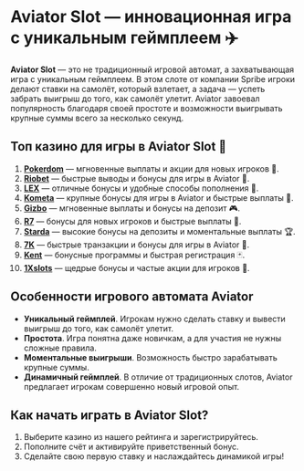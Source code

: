 # Aviator Slot — инновационная игра с уникальным геймплеем ✈️

**Aviator Slot** — это не традиционный игровой автомат, а захватывающая игра с уникальным геймплеем. В этом слоте от компании Spribe игроки делают ставки на самолёт, который взлетает, а задача — успеть забрать выигрыш до того, как самолёт улетит. Aviator завоевал популярность благодаря своей простоте и возможности выигрывать крупные суммы всего за несколько секунд.

## Топ казино для игры в Aviator Slot 🎯

1. **[Pokerdom](https://brandplay.link/4k77v2yx)** — мгновенные выплаты и акции для новых игроков 🎲.
2. **[Riobet](https://brandplay.link/7xBLTPyj)** — быстрые выводы и бонусы для игры в Aviator 🎁.
3. **[LEX](https://brandplay.link/zW4hdDFV)** — отличные бонусы и удобные способы пополнения 💸.
4. **[Kometa](https://brandplay.link/8ZymQJV8)** — крупные бонусы для игры в Aviator и быстрые выплаты 🌟.
5. **[Gizbo](https://brandplay.link/bprXw4YV)** — мгновенные выплаты и бонусы на депозит 🎮.
6. **[R7](https://brandplay.link/bMd3Yjsw)** — бонусы для новых игроков и быстрые выплаты 🎰.
7. **[Starda](https://brandplay.link/fB7xwRFL)** — высокие бонусы на депозиты и моментальные выплаты 🏆.
8. **[7K](https://brandplay.link/BvQyFShp)** — быстрые транзакции и бонусы для игры в Aviator 🎉.
9. **[Kent](https://brandplay.link/Fv2WP3js)** — бонусные программы и быстрая регистрация 🃏.
10. **[1Xslots](https://brandplay.link/hSB1khtr)** — щедрые бонусы и частые акции для игроков 🎰.

## Особенности игрового автомата Aviator

- **Уникальный геймплей**. Игрокам нужно сделать ставку и вывести выигрыш до того, как самолёт улетит.
- **Простота**. Игра понятна даже новичкам, а для участия не нужны сложные правила.
- **Моментальные выигрыши**. Возможность быстро зарабатывать крупные суммы.
- **Динамичный геймплей**. В отличие от традиционных слотов, Aviator предлагает игрокам совершенно новый игровой опыт.

## Как начать играть в Aviator Slot?

1. Выберите казино из нашего рейтинга и зарегистрируйтесь.
2. Пополните счёт и активируйте приветственный бонус.
3. Сделайте свою первую ставку и наслаждайтесь динамикой игры!
